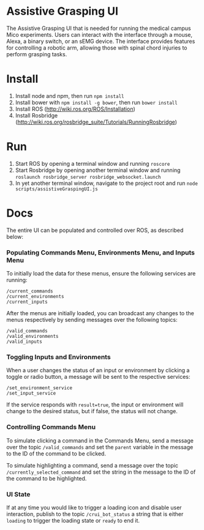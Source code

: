 # Assistive Grasping UI
The Assistive Grasping UI that is needed for running the medical campus Mico experiments. Users can interact with the interface through a mouse, Alexa, a binary switch, or an sEMG device. The interface provides features for controlling a robotic arm, allowing those with spinal chord injuries to perform grasping tasks. 

# Install
1) Install node and npm, then run `npm install`
2) Install bower with `npm install -g bower`, then run `bower install`
2) Install ROS (http://wiki.ros.org/ROS/Installation)
3) Install Rosbridge (http://wiki.ros.org/rosbridge_suite/Tutorials/RunningRosbridge)

# Run
1) Start ROS by opening a terminal window and running `roscore`
2) Start Rosbridge by opening another terminal window and running `roslaunch rosbridge_server rosbridge_websocket.launch`
3) In yet another terminal window, navigate to the project root and run `node scripts/assistiveGraspingUI.js`


# Docs

The entire UI can be populated and controlled over ROS, as described below:

### Populating Commands Menu, Environments Menu, and Inputs Menu

To initially load the data for these menus, ensure the following services are running:

```
/current_commands
/current_environments
/current_inputs
```

After the menus are initially loaded, you can broadcast any changes to the menus respectively by
sending messages over the following topics:

```
/valid_commands
/valid_environments
/valid_inputs
```

### Toggling Inputs and Environments

When a user changes the status of an input or environment by clicking a toggle or radio button, a message will
be sent to the respective services:

```
/set_environment_service
/set_input_service
```

If the service responds with `result=true`, the input or environment will change to the desired status, but if false,
the status will not change.

### Controlling Commands Menu

To simulate clicking a command in the Commands Menu, send a message over the topic
`/valid_commands` and set the `parent` variable in the message to the ID of the command to be clicked.

To simulate highlighting a command, send a message over the topic
`/currently_selected_command` and set the string in the message to the ID of the command to be highlighted.

### UI State

If at any time you would like to trigger a loading icon and disable user interaction, publish to the
topic `/crui_bot_status` a string that is either `loading` to trigger the loading state or `ready`
to end it.
